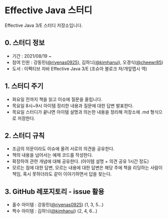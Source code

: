 # Effective Java 스터디
Effective Java 3/E 스터디 저장소입니다.

## 0. 스터디 정보
* 기간 : 2021/08/19 ~ 
* 참여 인원 : 강동민([@riyenas0925](https://github.com/riyenas0925)), 김하늬([@kimhanui](https://github.com/kimhanui)), 오경식([@cheewr85](https://github.com/cheewr85))
* 도서 : 이펙티브 자바 Effective Java 3/E (조슈아 블로크 저/개앞맵시 역)

## 1. 스터디 주기
* 화요일 전까지 책을 읽고 이슈에 질문을 올립니다.
* 목요일 8시~9시 아이템 정리한 내용과 질문에 대한 답변 발표한다.
* 목요일 스터디가 끝나면 아이템 설명과 의논한 내용을 정리해 저장소에 .md 형식으로 저장한다.

## 2. 스터디 규칙
* 조금의 의문이라도 이슈에 올려 서로의 의견을 공유한다.
* 책의 내용을 넘어서는 예제 코드를 작성한다.
* 확장하여 관련 개념에 대해 공유한다. (아이템 설명 + 의견 공유 1시간 정도)
* 모르는 점에 대한 답변, 모르는 내용에 대한 답변은 해당 주에 책을 리딩하는 사람이 책임, 혹시 못하더라도 같이 이야기하면서 답을 찾는다.

## 3. GitHub 레포지토리 - issue 활용
* 홀수 아이템 : 강동민([@riyenas0925](https://github.com/riyenas0925)) (1, 3, 5...)
* 짝수 아이템 : 김하늬([@kimhanui](https://github.com/kimhanui)) (2, 4, 6...)
